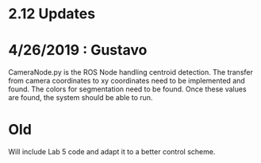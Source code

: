 # 2.12 Updates

# 4/26/2019 : Gustavo
CameraNode.py is the ROS Node handling centroid detection.
The transfer from camera coordinates to xy coordinates need to be implemented and found.
The colors for segmentation need to be found.
Once these values are found, the system should be able to run.

# Old
Will include Lab 5 code and adapt it to a better control scheme.